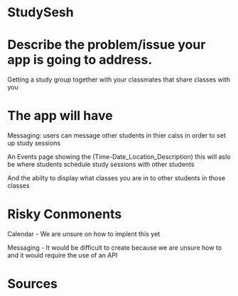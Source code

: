 # StudySesh







# Describe the problem/issue your app is going to address.

Getting a study group together with your classmates that share classes with you






# The app will have




Messaging: users can message other students in thier calss in order to set up study sessions 

An Events page showing the (Time-Date_Location_Description) this will aslo be where students schedule study sessions with other students 

And the abilty to display what classes you are in to other students in those classes 


# Risky Conmonents 



Calendar - We are unsure on how to implent this yet 

Messaging - It would be difficult to create because we are unsure how to and it would require the use of an API


# Sources 

